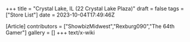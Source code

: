 +++
title = "Crystal Lake, IL (22 Crystal Lake Plaza)"
draft = false
tags = ["Store List"]
date = 2023-10-04T17:49:46Z

[Article]
contributors = ["ShowbizMidwest","Rexburg090","The 64th Gamer"]
gallery = []
+++
text/x-wiki